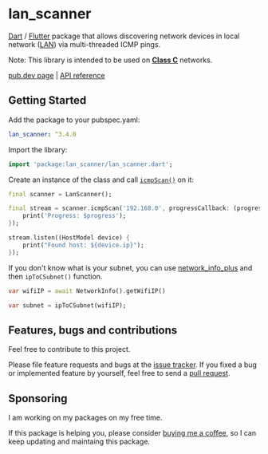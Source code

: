 # lan_scanner

[Dart](https://dart.dev) / [Flutter](https://flutter.dev) package that allows discovering network devices in local network ([LAN](https://en.wikipedia.org/wiki/Local_area_network)) via multi-threaded ICMP pings.

Note: This library is intended to be used on **[Class C](https://en.wikipedia.org/wiki/Classful_network#Classful_addressing_definition)** networks.

[pub.dev page](https://pub.dev/packages/lan_scanner) | [API reference](https://pub.dev/documentation/lan_scanner/latest/)

## Getting Started

Add the package to your pubspec.yaml:

```yaml
lan_scanner: ^3.4.0
```

Import the library:

```dart
import 'package:lan_scanner/lan_scanner.dart';
```

Create an instance of the class and call
[`icmpScan()`](https://pub.dev/documentation/lan_scanner/latest/lan_scanner/LanScanner/icmpScan.html) on it:

```dart
final scanner = LanScanner();

final stream = scanner.icmpScan('192.168.0', progressCallback: (progress) {
    print('Progress: $progress');
});

stream.listen((HostModel device) {
    print("Found host: ${device.ip}");
});
```

If you don't know what is your subnet, you can use [network_info_plus](https://pub.dev/packages/network_info_plus) and then `ipToCSubnet()` function.

```dart
var wifiIP = await NetworkInfo().getWifiIP()

var subnet = ipToCSubnet(wifiIP);
```

## Features, bugs and contributions

Feel free to contribute to this project.

Please file feature requests and bugs at the [issue tracker](https://github.com/ivirtex/lan_scanner).
If you fixed a bug or implemented feature by yourself, feel free to send a [pull request](https://github.com/ivirtex/lan_scanner/pulls).

## Sponsoring

I am working on my packages on my free time.

If this package is helping you, please consider [buying me a coffee](ko-fi.com/ivirtex), so I can keep updating and maintaing this package.
